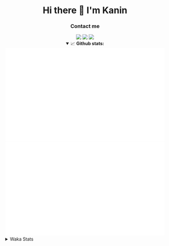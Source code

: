<div align="center">
 <h1>Hi there 👋 I'm Kanin</h1>
 <h3>Contact me</h3>
 <a href="mailto:im@kanin.dev"><img src="https://img.shields.io/badge/gmail-%23D14836.svg?&style=for-the-badge&logo=gmail&logoColor=white"/></a>
 <a href="https://twitter.com/KaninTwt"><img src="https://img.shields.io/badge/twitter-%231DA1F2.svg?&style=for-the-badge&logo=twitter&logoColor=white"/></a>
 <a href="https://www.linkedin.com/in/KaninDev"><img src="https://img.shields.io/badge/linkedin-%230077B5.svg?&style=for-the-badge&logo=linkedin&logoColor=white"/></a>
<details open>
  <summary>📈 <b>Github stats:</b></summary>
  <img src="https://github.com/Kanin/Kanin/blob/master/scripts/GitHubStats/generated/overview.svg"/>
  <img src="https://github.com/Kanin/Kanin/blob/master/scripts/GitHubStats/generated/languages.svg"/>
</details>
</div>

<details>
 <summary>Waka Stats</summary>

<!--START_SECTION:waka-->
![Code Time](http://img.shields.io/badge/Code%20Time-2%2C290%20hrs%203%20mins-blue)

![Profile Views](http://img.shields.io/badge/Profile%20Views-1-blue)

![Lines of code](https://img.shields.io/badge/From%20Hello%20World%20I%27ve%20Written-586.5%20thousand%20lines%20of%20code-blue)

**🐱 My GitHub Data** 

> 📦 106.7 kB Used in GitHub's Storage 
 > 
> 🏆 42 Contributions in the Year 2024
 > 
> 🚫 Not Opted to Hire
 > 
> 📜 24 Public Repositories 
 > 
> 🔑 13 Private Repositories 
 > 
**I'm an Early 🐤** 

```text
🌞 Morning                2344 commits        ██████░░░░░░░░░░░░░░░░░░░   25.97 % 
🌆 Daytime                2746 commits        ████████░░░░░░░░░░░░░░░░░   30.42 % 
🌃 Evening                2604 commits        ███████░░░░░░░░░░░░░░░░░░   28.85 % 
🌙 Night                  1332 commits        ████░░░░░░░░░░░░░░░░░░░░░   14.76 % 
```
📅 **I'm Most Productive on Monday** 

```text
Monday                   1746 commits        █████░░░░░░░░░░░░░░░░░░░░   19.34 % 
Tuesday                  1270 commits        ████░░░░░░░░░░░░░░░░░░░░░   14.07 % 
Wednesday                872 commits         ██░░░░░░░░░░░░░░░░░░░░░░░   09.66 % 
Thursday                 1370 commits        ████░░░░░░░░░░░░░░░░░░░░░   15.18 % 
Friday                   1512 commits        ████░░░░░░░░░░░░░░░░░░░░░   16.75 % 
Saturday                 889 commits         ██░░░░░░░░░░░░░░░░░░░░░░░   09.85 % 
Sunday                   1367 commits        ████░░░░░░░░░░░░░░░░░░░░░   15.15 % 
```


📊 **This Week I Spent My Time On** 

```text
🕑︎ Time Zone: America/New_York

💬 Programming Languages: 
Python                   6 hrs 11 mins       ████████████████████████░   96.99 % 
TypeScript               6 mins              ░░░░░░░░░░░░░░░░░░░░░░░░░   01.66 % 
JavaScript               2 mins              ░░░░░░░░░░░░░░░░░░░░░░░░░   00.65 % 
JSON                     1 min               ░░░░░░░░░░░░░░░░░░░░░░░░░   00.35 % 
HTML                     1 min               ░░░░░░░░░░░░░░░░░░░░░░░░░   00.34 % 

🔥 Editors: 
PyCharm                  5 hrs 35 mins       ██████████████████████░░░   87.61 % 
VS Code                  47 mins             ███░░░░░░░░░░░░░░░░░░░░░░   12.39 % 

🐱‍💻 Projects: 
P4P                      5 hrs 29 mins       ██████████████████████░░░   86.19 % 
APIServer                37 mins             ██░░░░░░░░░░░░░░░░░░░░░░░   09.72 % 
mysite                   7 mins              █░░░░░░░░░░░░░░░░░░░░░░░░   02.01 % 
Groups                   4 mins              ░░░░░░░░░░░░░░░░░░░░░░░░░   01.07 % 
HSUtilities              2 mins              ░░░░░░░░░░░░░░░░░░░░░░░░░   00.65 % 

💻 Operating System: 
Windows                  6 hrs 22 mins       █████████████████████████   100.00 % 
```

**I Mostly Code in Python** 

```text
Python                   30 repos            ████████████████░░░░░░░░░   65.22 % 
Java                     4 repos             ██░░░░░░░░░░░░░░░░░░░░░░░   08.70 % 
HTML                     3 repos             ██░░░░░░░░░░░░░░░░░░░░░░░   06.52 % 
TypeScript               2 repos             █░░░░░░░░░░░░░░░░░░░░░░░░   04.35 % 
Kotlin                   2 repos             █░░░░░░░░░░░░░░░░░░░░░░░░   04.35 % 
```



**Timeline**

![Lines of Code chart](https://raw.githubusercontent.com/Kanin/Kanin/master/assets/bar_graph.png)


 Last Updated on 17/02/2024 09:03:40 UTC
<!--END_SECTION:waka-->
</details>
